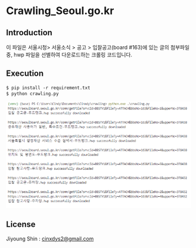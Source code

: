 # Crawling_Seoul.go.kr

## Introduction
이 파일은 서울시청> 서울소식 > 공고 > 입찰공고(board #163)에 있는 글의 첨부파일 중, hwp 파일을 선별하여 다운로드하는 크롤링 코드입니다.

## Execution
```
$ pip install -r requirement.txt
$ python crawling.py
```
![IMG](./crawling.png)


## License
Jiyoung Shin : cinxdys2@gmail.com

